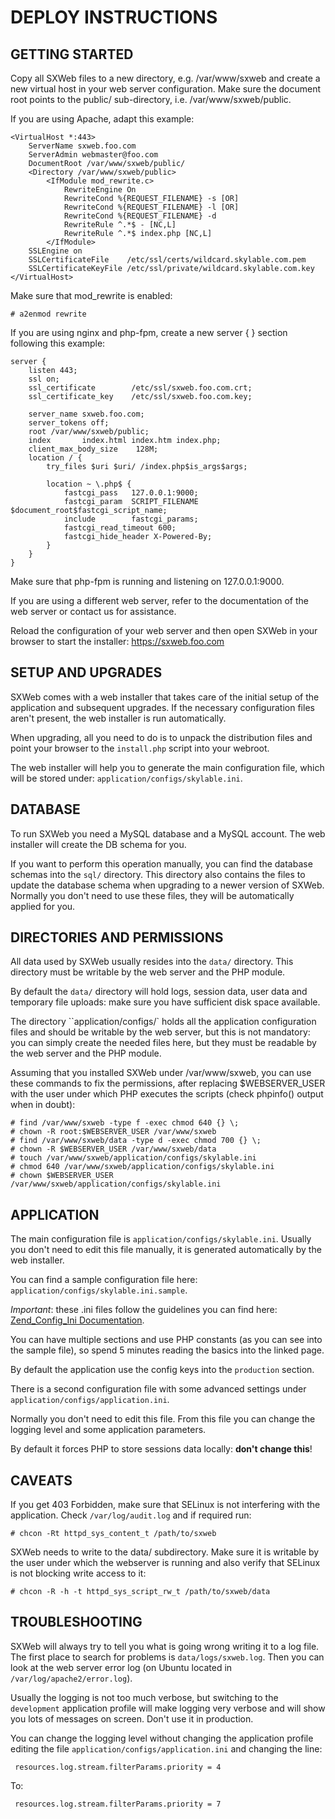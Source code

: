 # DEPLOY INSTRUCTIONS

## GETTING STARTED

Copy all SXWeb files to a new directory, e.g. /var/www/sxweb and create a new virtual host in your web server configuration. 
Make sure the document root points to the public/ sub-directory, i.e. /var/www/sxweb/public.

If you are using Apache, adapt this example:

    <VirtualHost *:443>
        ServerName sxweb.foo.com
        ServerAdmin webmaster@foo.com
        DocumentRoot /var/www/sxweb/public/
        <Directory /var/www/sxweb/public>
            <IfModule mod_rewrite.c>
                RewriteEngine On
                RewriteCond %{REQUEST_FILENAME} -s [OR]
                RewriteCond %{REQUEST_FILENAME} -l [OR]
                RewriteCond %{REQUEST_FILENAME} -d
                RewriteRule ^.*$ - [NC,L]
                RewriteRule ^.*$ index.php [NC,L]
            </IfModule>
        SSLEngine on
        SSLCertificateFile    /etc/ssl/certs/wildcard.skylable.com.pem
        SSLCertificateKeyFile /etc/ssl/private/wildcard.skylable.com.key
    </VirtualHost>

Make sure that mod_rewrite is enabled: 

    # a2enmod rewrite

If you are using nginx and php-fpm, create a new server { } section following this example:

    server {
        listen 443;
        ssl on;
        ssl_certificate        /etc/ssl/sxweb.foo.com.crt;
        ssl_certificate_key    /etc/ssl/sxweb.foo.com.key;

        server_name sxweb.foo.com;
        server_tokens off;
        root /var/www/sxweb/public;
        index       index.html index.htm index.php;
        client_max_body_size    128M;
        location / {
            try_files $uri $uri/ /index.php$is_args$args;

            location ~ \.php$ {
                fastcgi_pass   127.0.0.1:9000;
                fastcgi_param  SCRIPT_FILENAME $document_root$fastcgi_script_name;
                include        fastcgi_params;
                fastcgi_read_timeout 600;
                fastcgi_hide_header X-Powered-By;
            }
        }
    }

Make sure that php-fpm is running and listening on 127.0.0.1:9000.

If you are using a different web server, refer to the documentation of the web server or contact us for assistance.


Reload the configuration of your web server and then open SXWeb in your browser to start the installer: https://sxweb.foo.com

## SETUP AND UPGRADES

SXWeb comes with a web installer that takes care of the initial setup of the application and subsequent upgrades. If the necessary configuration files aren't present, the web installer is run automatically. 

When upgrading, all you need to do is to unpack the distribution files and point your browser to the `install.php` script into your webroot.
 
The web installer will help you to generate the main configuration file, which will be stored under: `application/configs/skylable.ini`. 
 
## DATABASE

To run SXWeb you need a MySQL database and a MySQL account. The web installer will create the DB schema for you.

If you want to perform this operation manually, you can find the database schemas into the `sql/` directory. This directory also contains the files to update the database schema when upgrading to a newer version of SXWeb. Normally you don't need to use these files, they will be automatically applied for you.

## DIRECTORIES AND PERMISSIONS

All data used by SXWeb usually resides into the `data/` directory. This directory must be writable by the web server and the PHP module. 

By default the `data/` directory will hold logs, session data, user data and temporary file uploads: make sure you have sufficient disk space available.

The directory ``application/configs/` holds all the application configuration files and should be writable by the web server, but this is not mandatory: you can simply create the needed files here, but they must be readable by the web server and the PHP module.

Assuming that you installed SXWeb under /var/www/sxweb, you can use these commands to fix the permissions, after replacing $WEBSERVER_USER with the user under which PHP executes the scripts (check phpinfo() output when in doubt):

    # find /var/www/sxweb -type f -exec chmod 640 {} \;
    # chown -R root:$WEBSERVER_USER /var/www/sxweb
    # find /var/www/sxweb/data -type d -exec chmod 700 {} \;
    # chown -R $WEBSERVER_USER /var/www/sxweb/data
    # touch /var/www/sxweb/application/configs/skylable.ini
    # chmod 640 /var/www/sxweb/application/configs/skylable.ini
    # chown $WEBSERVER_USER /var/www/sxweb/application/configs/skylable.ini

## APPLICATION

The main configuration file is `application/configs/skylable.ini`. Usually you don't need to edit this file manually, it is generated automatically by the web installer.
 
You can find a sample configuration file here: `application/configs/skylable.ini.sample`.

*Important*: these .ini files follow the guidelines you can find here: [Zend_Config_Ini Documentation](http://framework.zend.com/manual/1.12/en/zend.config.adapters.ini.html).

You can have multiple sections and use PHP constants (as you can see into the sample file), so spend 5 minutes reading the basics into the linked page.

By default the application use the config keys into the `production` section.

There is a second configuration file with some advanced settings under `application/configs/application.ini`.

Normally you don't need to edit this file. From this file you can change the logging level and some application parameters.

By default it forces PHP to store sessions data locally: __don't change this__!

## CAVEATS

If you get 403 Forbidden, make sure that SELinux is not interfering with the application. 
Check `/var/log/audit.log` and if required run:

    # chcon -Rt httpd_sys_content_t /path/to/sxweb

SXWeb needs to write to the data/ subdirectory. Make sure it is writable by the user under which the webserver 
is running and also verify that SELinux is not blocking write access to it:

    # chcon -R -h -t httpd_sys_script_rw_t /path/to/sxweb/data

## TROUBLESHOOTING

SXWeb will always try to tell you what is going wrong writing it to a log file. The first place to search for problems is `data/logs/sxweb.log`. Then you can look at the web server error log (on Ubuntu located in `/var/log/apache2/error.log`).
 
 Usually the logging is not too much verbose, but switching to the `development` application profile will make logging very verbose and will show you lots of messages on screen. Don't use it in production.
 
 You can change the logging level without changing the application profile editing the file `application/configs/application.ini` and changing the line:
 
     resources.log.stream.filterParams.priority = 4
 
 To:
 
     resources.log.stream.filterParams.priority = 7
  
